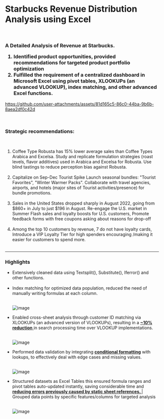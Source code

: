 # Starbucks Revenue Distribution Analysis using Excel
<br>
<h3>  A Detailed Analysis of Revenue at Starbucks. 
 <ol>
  <li>
Identified product opportunities, provided recommendations for targeted product portfolio optimization </li>
  <li>  
 Fulfilled the requirement of a centralized dashboard in Microsoft Excel using pivot tables, XLOOKUPs (an advanced VLOOKUP), index matching, and other advanced Excel functions.</h3>
</li>

https://github.com/user-attachments/assets/81d165c5-86c0-44ba-9b6b-8aea2df0c42d


<br>



 <h3>Strategic recommendations:</h3> 
 <br>
 <ol>

   <li> Coffee Type Robusta has 15% lower average sales than Coffee Types Arabica and Excelsa. Study and replicate formulation strategies (roast levels, flavor additives) used in Arabica and Excelsa for Robusta. Use blind tastings to reduce perception bias against Robusta.  </li>
   
 <br>
 <li> Capitalize on Sep-Dec Tourist Spike Launch seasonal bundles: "Tourist Favorites", "Winter Warmer Packs". Collaborate with travel agencies, airports, and hotels (major sites of Tourist activities/presence) for bundle promotions.</li>
 <br>
  <li>Sales in the United States dropped sharply in August 2022, going from $860+ in July to just $196 in August. Re-engage the U.S. market in Summer Flash sales and loyalty boosts for U.S. customers, Promote feedback forms with free coupons asking about reasons for drop-off </li>
  <br>
  
 <li> Among the top 10 customers by revenue, 7 do not have loyalty cards, Introduce a VIP Loyalty Tier for high spenders encouraging /making it easier for customers to spend more.   </li>
 <br>

 </ol>


***



<h3> Highlights </h3>



<ul>
  <li> Extensively cleaned data using Textsplit(), Substitute(), Iferror() and other functions.</li>
  <br>
  <li>Index matching for optimized data population, reduced the need of manually writing formulas at each column. </li>
  <br>

  ![image](https://github.com/user-attachments/assets/db564641-ee19-4859-a5b4-cb4899e08a83)


  <li> Enabled cross-sheet analysis through customer ID matching via XLOOKUPs (an advanced version of VLOOKUPs), resulting in a <u> <b>~10% reduction</b>  </u> in search processing time over VLOOKUP implementations. </li>
  <br>
  
  ![image](https://github.com/user-attachments/assets/c919f19d-e389-4d36-85c3-a8bd0d754366)


 


  <li>  Performed data validation by integrating <b>  <ins>conditional formatting</ins></b>  with lookups, to effectively deal with edge cases and missing values.</li>
  <br>
  
   ![image](https://github.com/user-attachments/assets/5d0336cb-256c-4760-93fe-f83b2e7c7b4d)

  <li> Structured datasets as Excel Tables this ensured formula ranges and pivot tables auto-updated instantly, saving considerable time and <b><ins>reducing errors previously caused by static sheet references. </ins></b> | Grouped data points by specific features/columns for targeted analysis </li>

 <br>

  ![image](https://github.com/user-attachments/assets/6f83c0cb-6d71-46d4-991b-dd97da82e379)



 </li>

 <br>
 <br>



</ul>

